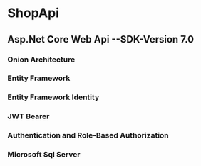 # ShopApi
## Asp.Net Core Web Api --SDK-Version 7.0
### Onion Architecture
### Entity Framework
### Entity Framework Identity
### JWT Bearer
### Authentication and Role-Based Authorization
### Microsoft Sql Server
